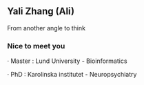 ## Yali Zhang (Ali)

From another angle to think

### Nice to meet you

· Master : Lund University - Bioinformatics

· PhD : Karolinska institutet - Neuropsychiatry

